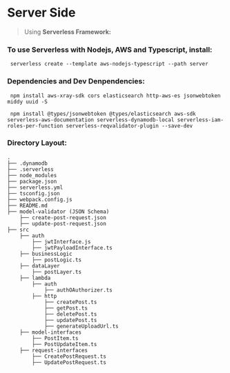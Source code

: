 # Server Side

> Using **Serverless Framework:**

### To use Serverless with Nodejs, AWS and Typescript, install: 
``` serverless create --template aws-nodejs-typescript --path server```

### Dependencies and Dev Denpendencies: 
``` npm install aws-xray-sdk cors elasticsearch http-aws-es jsonwebtoken middy uuid -S```

``` npm install @types/jsonwebtoken @types/elasticsearch aws-sdk serverless-aws-documentation serverless-dynamodb-local serverless-iam-roles-per-function serverless-reqvalidator-plugin --save-dev```

### Directory Layout: 
```
.
├── .dynamodb
├── .serverless
├── node_modules
├── package.json
├── serverless.yml
├── tsconfig.json
├── webpack.config.js
├── README.md
├── model-validator (JSON Schema)
    ├── create-post-request.json
    ├── update-post-request.json
├── src 
    ├── auth
        ├── jwtInterface.js
        ├── jwtPayloadInterface.ts
    ├── businessLogic
        ├── postLogic.ts
    ├── dataLayer
        ├── postLayer.ts
    ├── lambda
        ├── auth
            ├── authOAuthorizer.ts
        ├── http
            ├── createPost.ts
            ├── getPost.ts
            ├── deletePost.ts
            ├── updatePost.ts
            ├── generateUploadUrl.ts
    ├── model-interfaces
        ├── PostItem.ts
        ├── PostUpdateItem.ts
    ├── request-interfaces
        ├── CreatePostRequest.ts
        ├── UpdatePostRequest.ts
``` 